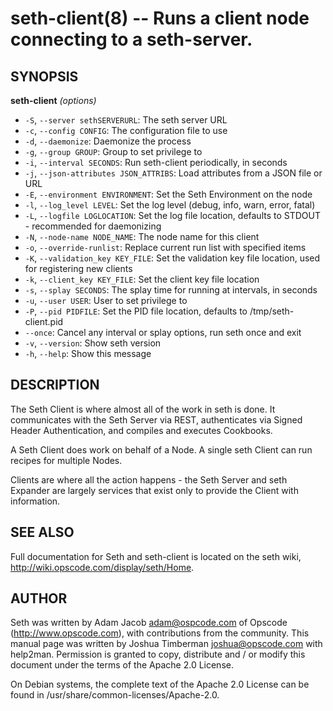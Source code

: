 seth-client(8) -- Runs a client node connecting to a seth-server.
========================================

## SYNOPSIS

__seth-client__ _(options)_

  * `-S`, `--server sethSERVERURL`:
    The seth server URL
  * `-c`, `--config CONFIG`:
    The configuration file to use
  * `-d`, `--daemonize`:
    Daemonize the process
  * `-g`, `--group GROUP`:
    Group to set privilege to
  * `-i`, `--interval SECONDS`:
    Run seth-client periodically, in seconds
  * `-j`, `--json-attributes JSON_ATTRIBS`:
    Load attributes from a JSON file or URL
  * `-E`, `--environment ENVIRONMENT`:
    Set the Seth Environment on the node
  * `-l`, `--log_level LEVEL`:
    Set the log level (debug, info, warn, error, fatal)
  * `-L`, `--logfile LOGLOCATION`:
    Set the log file location, defaults to STDOUT - recommended for
    daemonizing
  * `-N`, `--node-name NODE_NAME`:
    The node name for this client
  * `-o`, `--override-runlist`:
    Replace current run list with specified items
  * `-K`, `--validation_key KEY_FILE`:
    Set the validation key file location, used for registering new clients
  * `-k`, `--client_key KEY_FILE`:
    Set the client key file location
  * `-s`, `--splay SECONDS`:
    The splay time for running at intervals, in seconds
  * `-u`, `--user USER`:
    User to set privilege to
  * `-P`, `--pid PIDFILE`:
    Set the PID file location, defaults to /tmp/seth-client.pid
  * `--once`:
    Cancel any interval or splay options, run seth once and exit
  * `-v`, `--version`:
    Show seth version
  * `-h`, `--help`:
    Show this message

## DESCRIPTION

The Seth Client is where almost all of the work in seth is done. It
communicates with the Seth Server via REST, authenticates via Signed
Header Authentication, and compiles and executes Cookbooks.

A Seth Client does work on behalf of a Node. A single seth Client can
run recipes for multiple Nodes.

Clients are where all the action happens - the Seth Server and seth Expander
are largely services that exist only to provide the Client with information.

## SEE ALSO

Full  documentation  for  Seth  and  seth-client is located on the seth
wiki, http://wiki.opscode.com/display/seth/Home.

## AUTHOR

Seth was written by Adam Jacob <adam@ospcode.com> of Opscode
(http://www.opscode.com),  with contributions from the community.  This
manual page was written by Joshua Timberman  <joshua@opscode.com>  with
help2man.  Permission  is  granted  to copy, distribute and / or modify
this document under the terms of the Apache 2.0 License.

On Debian systems, the complete text of the Apache 2.0 License  can  be
found in /usr/share/common-licenses/Apache-2.0.
